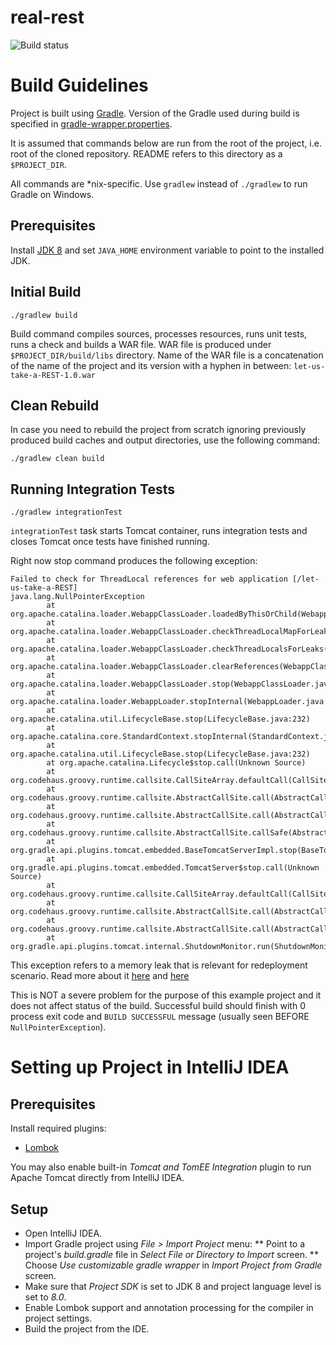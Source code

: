real-rest
=========
![Build status](https://travis-ci.org/flushdia/real-rest.svg?branch=master)

# Build Guidelines

Project is built using [Gradle](http://www.gradle.org/).
Version of the Gradle used during build is specified in
[gradle-wrapper.properties](https://github.com/flushdia/let-us-take-a-REST/blob/master/gradle/wrapper/gradle-wrapper.properties).

It is assumed that commands below are run from the root of the project, i.e. root of the cloned repository.
README refers to this directory as a `$PROJECT_DIR`.

All commands are \*nix-specific. Use `gradlew` instead of `./gradlew` to run Gradle on Windows.

## Prerequisites

Install [JDK 8](http://www.oracle.com/technetwork/java/javase/downloads/jdk8-downloads-2133151.html)
and set `JAVA_HOME` environment variable to point to the installed JDK.

## Initial Build

`./gradlew build`

Build command compiles sources, processes resources, runs unit tests, runs a check and builds a WAR file.
WAR file is produced under `$PROJECT_DIR/build/libs` directory.
Name of the WAR file is a concatenation of the name of the project and its version with a hyphen in between:
`let-us-take-a-REST-1.0.war`

## Clean Rebuild

In case you need to rebuild the project from scratch ignoring
previously produced build caches and output directories, use the following command:

`./gradlew clean build`

## Running Integration Tests

`./gradlew integrationTest`

`integrationTest` task starts Tomcat container, runs integration tests and
closes Tomcat once tests have finished running.

Right now stop command produces the following exception:

    Failed to check for ThreadLocal references for web application [/let-us-take-a-REST]
    java.lang.NullPointerException
            at org.apache.catalina.loader.WebappClassLoader.loadedByThisOrChild(WebappClassLoader.java:2636)
            at org.apache.catalina.loader.WebappClassLoader.checkThreadLocalMapForLeaks(WebappClassLoader.java:2552)
            at org.apache.catalina.loader.WebappClassLoader.checkThreadLocalsForLeaks(WebappClassLoader.java:2507)
            at org.apache.catalina.loader.WebappClassLoader.clearReferences(WebappClassLoader.java:2013)
            at org.apache.catalina.loader.WebappClassLoader.stop(WebappClassLoader.java:1908)
            at org.apache.catalina.loader.WebappLoader.stopInternal(WebappLoader.java:661)
            at org.apache.catalina.util.LifecycleBase.stop(LifecycleBase.java:232)
            at org.apache.catalina.core.StandardContext.stopInternal(StandardContext.java:5702)
            at org.apache.catalina.util.LifecycleBase.stop(LifecycleBase.java:232)
            at org.apache.catalina.Lifecycle$stop.call(Unknown Source)
            at org.codehaus.groovy.runtime.callsite.CallSiteArray.defaultCall(CallSiteArray.java:42)
            at org.codehaus.groovy.runtime.callsite.AbstractCallSite.call(AbstractCallSite.java:108)
            at org.codehaus.groovy.runtime.callsite.AbstractCallSite.call(AbstractCallSite.java:112)
            at org.codehaus.groovy.runtime.callsite.AbstractCallSite.callSafe(AbstractCallSite.java:75)
            at org.gradle.api.plugins.tomcat.embedded.BaseTomcatServerImpl.stop(BaseTomcatServerImpl.groovy:43)
            at org.gradle.api.plugins.tomcat.embedded.TomcatServer$stop.call(Unknown Source)
            at org.codehaus.groovy.runtime.callsite.CallSiteArray.defaultCall(CallSiteArray.java:42)
            at org.codehaus.groovy.runtime.callsite.AbstractCallSite.call(AbstractCallSite.java:108)
            at org.codehaus.groovy.runtime.callsite.AbstractCallSite.call(AbstractCallSite.java:112)
            at org.gradle.api.plugins.tomcat.internal.ShutdownMonitor.run(ShutdownMonitor.groovy:75)

This exception refers to a memory leak that is relevant for redeployment scenario.
Read more about it [here](http://stackoverflow.com/questions/7788280/memory-leak-when-redeploying-application-in-tomcat)
and [here](http://stackoverflow.com/questions/9992526/what-are-these-warnings-in-catalina-out)

This is NOT a severe problem for the purpose of this example project and it does not affect status of the build.
Successful build should finish with 0 process exit code and `BUILD SUCCESSFUL` message 
(usually seen BEFORE `NullPointerException`).

# Setting up Project in IntelliJ IDEA

## Prerequisites

Install required plugins:
* [Lombok](http://plugins.jetbrains.com/plugin/6317?pr=idea)

You may also enable built-in *Tomcat and TomEE Integration* plugin
to run Apache Tomcat directly from IntelliJ IDEA.

## Setup

 * Open IntelliJ IDEA.
 * Import Gradle project using *File > Import Project* menu:
 ** Point to a project's *build.gradle* file in *Select File or Directory to Import* screen. 
 ** Choose *Use customizable gradle wrapper* in *Import Project from Gradle* screen.
 * Make sure that *Project SDK* is set to JDK 8 and project language level is set to *8.0*.
 * Enable Lombok support and annotation processing for the compiler in project settings.
 * Build the project from the IDE.
 